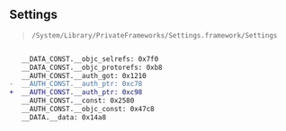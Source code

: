 ## Settings

> `/System/Library/PrivateFrameworks/Settings.framework/Settings`

```diff

   __DATA_CONST.__objc_selrefs: 0x7f0
   __DATA_CONST.__objc_protorefs: 0xb8
   __AUTH_CONST.__auth_got: 0x1210
-  __AUTH_CONST.__auth_ptr: 0xc78
+  __AUTH_CONST.__auth_ptr: 0xc98
   __AUTH_CONST.__const: 0x2580
   __AUTH_CONST.__objc_const: 0x47c8
   __DATA.__data: 0x14a8

```
